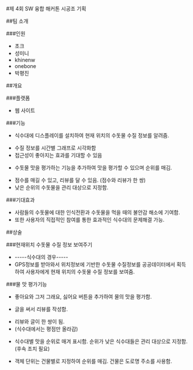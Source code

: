 #제 4회 SW 융합 해커톤 시공조 기획

##팀 소개

###인원

* 초크
* 성미니
* khinenw
* onebone
* 박평진

##개요

###플랫폼

* 웹 사이트

###기능

* 식수대에 디스플레이를 설치하여 현재 위치의 수돗물 수질 정보를 알려줌.
- 수질 정보를 시간별 그래프로 시각화함
- 접근성이 좋아지는 효과를 기대할 수 있음

* 수돗물 맛을 평가하는 기능을 추가하여 맛을 평가할 수 있으며 순위를 매김.
- 점수를 매길 수 있고, 리뷰를 달 수 있음. (점수와 리뷰가 한 쌍)
- 낮은 순위의 수돗물을 관리 대상으로 지정함.

###기대효과

* 사람들의 수돗물에 대한 인식전환과 수돗물을 먹을 때의 불안감 해소에 기여함.
* 또한 사용자의 직접적인 참여를 통한 효과적인 식수대의 문제해결 가능.

##상술

###현재위치 수돗물 수질 정보 보여주기

* -----식수대의 경우-----
* GPS정보를 받아와서 위치정보에 기반한 수돗물 수질정보를 공공데이터에서 획득하여 사용자에게 현재 위치의 수돗물 수질 정보를 보여줌.

###물 맛 평가기능

* 좋아요와 그저 그래요, 싫어요 버튼을 추가하여 물의 맛을 평가함.

* 글을 써서 리뷰를 작성함.
- 리뷰와 글이 한 쌍이 됨.
- (식수대에서는 평점만 올라감)

* 식수대별 맛을 순위로 매겨 표시함. 순위가 낮은 식수대들은 관리 대상으로 지정함. (후속 조치 필요)
- 객체 단위는 건물별로 지정하여 순위를 매김. 건물은 도로명 주소를 사용함.